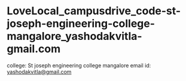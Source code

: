 # LoveLocal_campusdrive_code-st-joseph-engineering-college-mangalore_yashodakvitla-gmail.com
college: St joseph engineering college mangalore
email id: yashodakvitla@gmail.com
